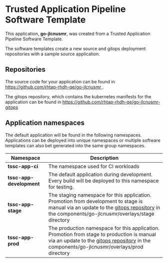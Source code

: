 # Trusted Application Pipeline Software Template

This application, **go-jlcnusmr**, was created from a Trusted Application Pipeline Software Template.

The software templates create a new source and gitops deployment repositories with a sample source application. 

## Repositories

The source code for your application can be found in [https://github.com/rhtap-rhdh-qe/go-jlcnusmr ](https://github.com/rhtap-rhdh-qe/go-jlcnusmr ).
 
The gitops repository, which contains the kubernetes manifests for the application can be found in 
[https://github.com/rhtap-rhdh-qe/go-jlcnusmr-gitops ](https://github.com/rhtap-rhdh-qe/go-jlcnusmr-gitops ) 

## Application namespaces 

The default application will be found in the following namespaces. Applications can be deployed into unique namespaces or multiple software templates can also bet generated into the same group namespaces.  

|  Namespace   |  Description   |  
| -------- | -------- |
| **tssc-app-ci** | The namespace used for CI workloads |
| **tssc-app-development** | The default application during development. Every build will be deployed to this namespace for testing. |
| **tssc-app-stage** | The staging namespace for this application. Promotion from development to stage is manual via an update to the [gitops repository](https://github.com/rhtap-rhdh-qe/go-jlcnusmr-gitops ) in the components/go-jlcnusmr/overlays/stage directory |
| **tssc-app-prod** | The production namespace for this application. Promotion from stage to production is manual via an update to the [gitops repository](https://github.com/rhtap-rhdh-qe/go-jlcnusmr-gitops ) in the components/go-jlcnusmr/overlays/prod directory |